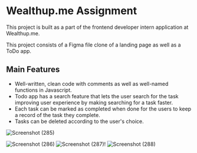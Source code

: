 # Wealthup.me Assignment
This project is built as a part of the frontend developer intern application at Wealthup.me.

This project consists of a Figma file clone of a landing page as well as a ToDo app.

## Main Features
- Well-written, clean code with comments as well as well-named functions in Javascript.
- Todo app has a search feature that lets the user search for the task improving user experience by making searching for a task faster.
- Each task can be marked as completed when done for the users to keep a record of the task they complete.
- Tasks can be deleted according to the user's choice.

![Screenshot (285)](https://github.com/Gautam2305/wealthupme/assets/95231941/f0382ab6-dbd3-4501-9cee-b701119aaed2)

![Screenshot (286)](https://github.com/Gautam2305/wealthupme/assets/95231941/a49208e9-0b5e-43e8-972f-eaeb6e832813)
![Screenshot (287)](https://github.com/Gautam2305/wealthupme/assets/95231941/f5387464-db62-4cf6-ab84-538a2260d792)!
![Screenshot (288)](https://github.com/Gautam2305/wealthupme/assets/95231941/a0e29ab2-6ff0-4fd6-a39a-878734e58ac9)
